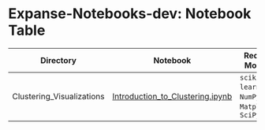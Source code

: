 # Expanse-Notebooks-dev: Notebook Table

| Directory               | Notebook                                                                                   | Required Modules                   | Keywords   |
|-------------------------|--------------------------------------------------------------------------------------------|------------------------------------|------------|
| Clustering_Visualizations | [Introduction_to_Clustering.ipynb](./Clustering_Visulizations/Introduction_to_Clustering.ipynb) | `scikit-learn`, `NumPy`, `Matplotlib`, `SciPy` | CPU, Serial |




